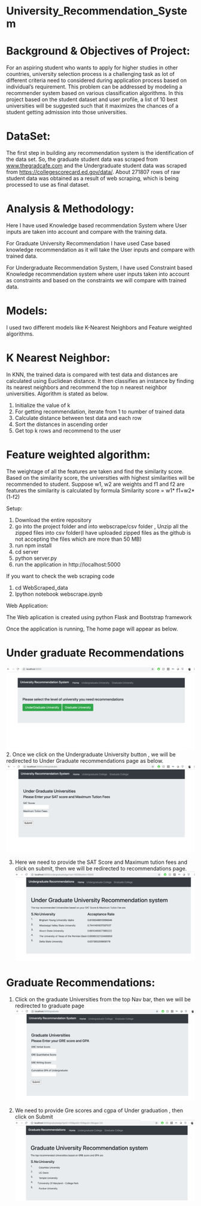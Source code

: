 # University_Recommendation_System


# Background & Objectives of Project:
For an aspiring student who wants to apply for higher studies in other countries, university selection process is a challenging task as lot of different criteria need to considered during application process based on individual’s requirement. This problem can be addressed by modeling a recommender system based on various classification algorithms. In this project based on the student dataset and user profile, a list of 10 best universities will be suggested such that it maximizes the chances of a student getting admission into those universities.

# DataSet:
The first step in building any recommendation system is the identification of the data set. So, the graduate student data was scraped from www.thegradcafe.com and the Undergraduate student data was scraped from https://collegescorecard.ed.gov/data/. About 271807 rows of raw student data was obtained as a result of web scraping, which is being processed to use as final dataset.

# Analysis & Methodology:
Here I have used Knowledge based recommendation System where User inputs are taken into account and compare with the training data.

For Graduate University Recommendation I have used Case based knowledge recommendation as it will take the User inputs and compare with trained data.

For Undergraduate Recommendation System, I have used Constraint based Knowledge recommendation system where user inputs taken into account as constraints and based on the constraints we will compare with trained data.

# Models:
I used two different models like K-Nearest Neighbors and Feature weighted algorithms.

# K Nearest Neighbor: 
In KNN, the trained data is compared with test data and distances are calculated using Euclidean distance. It then classifies an instance by finding its nearest neighbors and recommend the top n nearest neighbor universities. Algorithm is stated as below.

1. Initialize the value of k
2. For getting recommendation, iterate from 1 to number of trained data
1. Calculate distance between test data and each row
2. Sort the distances in ascending order
3. Get top k rows and recommend to the user

# Feature weighted algorithm: 
The weightage of all the features are taken and find the similarity score. Based on the similarity score, the universities with highest similarities will be recommended to student. Suppose w1, w2 are weights and f1 and f2 are features the similarity is calculated by formula
Similarity score = w1* f1+w2*(1-f2)

Setup:

1. Download the entire repository
2. go into the project folder and into  webscrape/csv folder , Unzip all the zipped files into csv folder(I have uploaded zipped files as the github is not accepting the files which are more than 50 MB) 
3. run npm install
4. cd server
5. python server.py
6. run the application in http://localhost:5000

If you want to check the web scraping code 
1. cd WebScraped_data 
2. Ipython notebook webscrape.ipynb

Web Application:

The Web aplication is created using python Flask and Bootstrap framework

Once the application is running, The home page will appear as below.

# Under graduate Recommendations

![Home Page](/images/home.png?raw=true "Optional Title")
2. Once we click on the Undergraduate University button , we will be redirected to Under Graduate recommendations page as below.
![Undergraduate Page](/images/ug.png?raw=true "Optional Title")

3. Here we need to provide the SAT Score and Maximum tution fees and click on submit, then we will be redirected to recommendations page.
![Under Graduate Recommendations Page](/images/ug_recommendations.png?raw=true "Optional Title")

# Graduate Recommendations:

1. Click on the graduate Universities from the top Nav bar, then we will be redirected to graduate page
![Graduate Page](/images/grad.png?raw=true "Optional Title")

2. We need to provide Gre scores and cgpa of Under graduation , then click on Submit
![Graduate Recommendations Page](/images/graduate_recommendations.png?raw=true "Optional Title")

